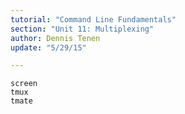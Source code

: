 ```yaml
---
tutorial: "Command Line Fundamentals"
section: "Unit 11: Multiplexing"
author: Dennis Tenen
update: "5/29/15"

---
```


```
screen
tmux
tmate
```
